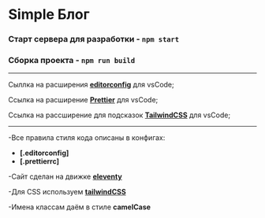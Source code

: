 # **Simple Блог**

### Старт сервера для разработки - **`npm start`**

### Сборка проекта - **`npm run build`**

---

Сыллка на расширения **[editorconfig](https://marketplace.visualstudio.com/items?itemName=EditorConfig.EditorConfig)** для vsCode;

Ссылка на расширение **[Prettier](https://marketplace.visualstudio.com/items?itemName=esbenp.prettier-vscode)** для vsCode;

Ссылка на рассширение для подсказок **[TailwindCSS](https://marketplace.visualstudio.com/items?itemName=bradlc.vscode-tailwindcss)** для vsCode;

---

-Все правила стиля кода описаны в конфигах:

-  **[.editorconfig]**
-  **[.prettierrc]**

-Сайт сделан на движке **[eleventy](https://www.11ty.dev/)**

-Для CSS используем **[tailwindCSS](https://tailwindcss.com/)**

-Имена классам даём в стиле **camelCase**
